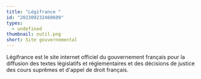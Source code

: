 ```yaml
---
title: "Légifrance "
id: "202309232460609"
types:
  - undefined
thumbnail: outil.png
short: Site gouvernemental
---
```


Légifrance est le site internet officiel du gouvernement français pour la diffusion des textes législatifs et réglementaires et des décisions de justice des cours suprêmes et d'appel de droit français. 